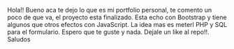 Hola!! Bueno aca te dejo lo que es mi portfolio personal, te comento un poco de que va, el proyecto esta finalizado. Esta echo con Bootstrap y tiene algunos que otros efectos con JavaScript. La idea mas es meterl PHP y SQL para el formulario. Espero que te guste y nada. Dejale un like al repo!!. Saludos